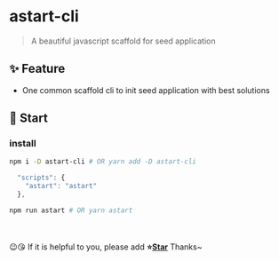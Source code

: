 # astart-cli

> A beautiful javascript scaffold for seed application

## ✨ Feature

- One common scaffold cli to init seed application with best solutions

## 🚀 Start

### install

```bash
npm i -D astart-cli # OR yarn add -D astart-cli
```

```js
  "scripts": {
    "astart": "astart"
  },
```

```bash
npm run astart # OR yarn astart
```

<br>
<br>
😉😘 If it is helpful to you, please add <b>⭐️<a href="">Star</a></b> Thanks~
